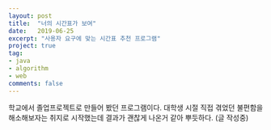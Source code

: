 ```yaml
---
layout: post
title:  "너의 시간표가 보여"
date:   2019-06-25
excerpt: "사용자 요구에 맞는 시간표 추천 프로그램"
project: true
tag:
- java
- algorithm
- web
comments: false
---
```


학교에서 졸업프로젝트로 만들어 봤던 프로그램이다. 대학생 시절 직접 겪었던 불편함을 해소해보자는 취지로 시작했는데 결과가 괜찮게 나온거 같아 뿌듯하다.
(글 작성중)

